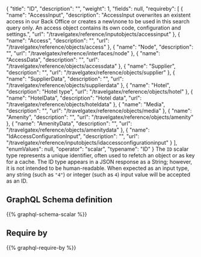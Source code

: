{
  "title": "ID",
  "description": "",
  "weight": 1,
  "fields": null,
  "requireby": [
    {
      "name": "AccessInput",
      "description": "AccessInput overwrites an existent access in our Back Office or creates a new\none to be used in this search query only. An access object contains its own code, configuration and settings.",
      "url": "/travelgatex/reference/inputobjects/accessinput"
    },
    {
      "name": "Access",
      "description": "",
      "url": "/travelgatex/reference/objects/access"
    },
    {
      "name": "Node",
      "description": "",
      "url": "/travelgatex/reference/interfaces/node"
    },
    {
      "name": "AccessData",
      "description": "",
      "url": "/travelgatex/reference/objects/accessdata"
    },
    {
      "name": "Supplier",
      "description": "",
      "url": "/travelgatex/reference/objects/supplier"
    },
    {
      "name": "SupplierData",
      "description": "",
      "url": "/travelgatex/reference/objects/supplierdata"
    },
    {
      "name": "Hotel",
      "description": "Hotel type",
      "url": "/travelgatex/reference/objects/hotel"
    },
    {
      "name": "HotelData",
      "description": "Hotel data",
      "url": "/travelgatex/reference/objects/hoteldata"
    },
    {
      "name": "Media",
      "description": "",
      "url": "/travelgatex/reference/objects/media"
    },
    {
      "name": "Amenity",
      "description": "",
      "url": "/travelgatex/reference/objects/amenity"
    },
    {
      "name": "AmenityData",
      "description": "",
      "url": "/travelgatex/reference/objects/amenitydata"
    },
    {
      "name": "IdAccessConfigurationInput",
      "description": "",
      "url": "/travelgatex/reference/inputobjects/idaccessconfigurationinput"
    }
  ],
  "enumValues": null,
  "operator": "scalar",
  "typename": "ID"
}
The `ID` scalar type represents a unique identifier, often used to refetch an object or as key for a cache. The ID type appears in a JSON response as a String; however, it is not intended to be human-readable. When expected as an input type, any string (such as `"4"`) or integer (such as `4`) input value will be accepted as an ID.
## GraphQL Schema definition

{{% graphql-schema-scalar %}}

## Require by

{{% graphql-require-by %}}
